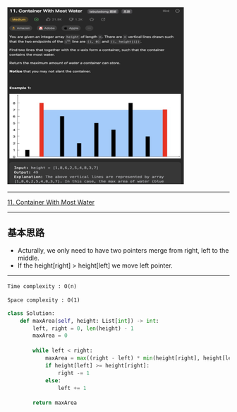 <img src="2022-12-30-18-12-46.png" width="400" height="400"/>

___
[11. Container With Most Water](https://leetcode.com/problems/container-with-most-water/description/)
___

## 基本思路
* Acturally, we only need to have two pointers merge from right, left to the middle.
* If the height[right] > height[left] we move left pointer.

___

`Time complexity : O(n)`

`Space complexity : O(1)`
```python
class Solution:
    def maxArea(self, height: List[int]) -> int:
        left, right = 0, len(height) - 1
        maxArea = 0

        while left < right:
            maxArea = max((right - left) * min(height[right], height[left]), maxArea)
            if height[left] >= height[right]:
                right -= 1
            else:
                left += 1

        return maxArea
```